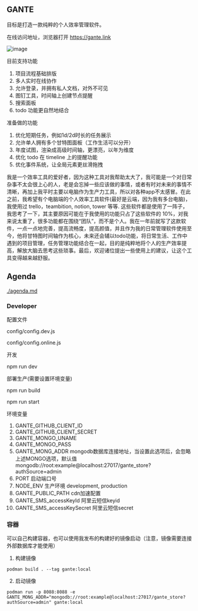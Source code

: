 ## GANTE

目标是打造一款纯粹的个人效率管理软件。

在线访问地址，浏览器打开 https://gante.link

![image](https://user-images.githubusercontent.com/9263655/219541219-dded8681-4e2c-4fab-addc-e543ff9d767c.png)

目前支持功能

1. 项目流程基础排版
2. 多人实时在线协作
3. 允许登录，并拥有私人文档，对外不可见
4. 图钉工具，时间轴上创建节点提醒
5. 搜索面板
6. todo 功能更自然地结合

准备做的功能

1. 优化短期任务，例如1d/2d时长的任务展示
2. 允许单人拥有多个甘特图面板（工作生活可以分开）
3. 年度试图，渲染成高级时间轴，更漂亮，以年为维度
4. 优化 todo 在 timeline 上的提醒功能
5. 优化事件系统，让全局元素更丝滑拖拽


我是一个效率工具的爱好者，因为这种工具对我帮助太大了，我可能是一个对日常杂事不太会很上心的人，老是会忘掉一些应该做的事情，或者有时对未来的事情不清晰，再加上我平时主要以电脑作为生产力工具，所以对各种app不太感冒。在此之前，我希望有个电脑端的个人效率工具软件(最好是云端，因为我有多台电脑)，我使用过 trello，teambition, notion, tower 等等. 这些软件都是使用了一阵子，我思考了一下，其主要原因可能在于我使用的功能只占了这些软件的 10%，对我来说太重了，很多功能都在围绕“团队”，而不是个人。我在一年前就写了这款软件，一点一点地完善，提高流畅度，提高颜值，并且作为我的日常管理软件使用至今，他将甘特图时间轴作为核心，未来还会辅以todo功能，将日常生活、工作中遇到的项目管理，任务管理功能结合在一起，目的是纯粹地将个人的生产效率提高，解放大脑去思考这些琐事。最后，欢迎诸位提出一些使用上的建议，让这个工具变得越来越舒服。

## Agenda

[./agenda.md](./agemda.md)

### Developer

配置文件

config/config.dev.js

config/config.online.js

开发

npm run dev


部署生产(需要设置环境变量)

npm run build

npm run start


环境变量

1. GANTE_GITHUB_CLIENT_ID
2. GANTE_GITHUB_CLIENT_SECRET
3. GANTE_MONGO_UNAME
4. GANTE_MONGO_PASS
5. GANTE_MONG_ADDR mongodb数据库连接地址，当设置此选项后，会忽略上述MONGO选项，默认值 mongodb://root:example@localhost:27017/gante_store?authSource=admin
6. PORT 启动端口号
7. NODE_ENV 生产环境 development, production
8. GANTE_PUBLIC_PATH cdn加速配置
9. GANTE_SMS_accessKeyId 阿里云短信keyid
10. GANTE_SMS_accessKeySecret 阿里云短信secret

### 容器

可以自己构建容器，也可以使用我发布的构建好的镜像启动（注意，镜像需要连接外部数据库才能使用）

1. 构建镜像

```
podman build . --tag gante:local
```

2. 启动镜像

```
podman run -p 8088:8088 -e GANTE_MONG_ADDR="mongodb://root:example@localhost:27017/gante_store?authSource=admin" gante:local
```
